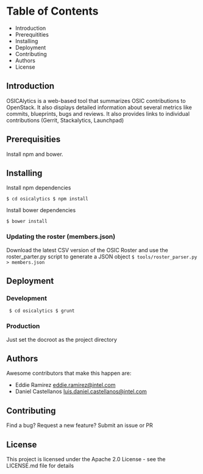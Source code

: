 # Table of Contents
* Introduction 
* Prerequitities
* Installing
* Deployment
* Contributing
* Authors
* License

## Introduction
OSICAlytics is a web-based tool that summarizes OSIC contributions to OpenStack. It also displays detailed information about several metrics like commits, blueprints, bugs and reviews. It also provides links to individual contributions (Gerrit, Stackalytics, Launchpad)

## Prerequisities
Install npm and bower.

## Installing
Install npm dependencies

`
$ cd osicalytics
$ npm install
`

Install bower dependencies

`$ bower install`


### Updating the roster (members.json)
Download the latest CSV version of the OSIC Roster and use the roster_parter.py script to generate a JSON object
`$ tools/roster_parser.py > members.json`

## Deployment
### Development

`
$ cd osicalytics
$ grunt`

### Production
Just set the docroot as the project directory

## Authors
Awesome contributors that make this happen are:
* Eddie Ramirez <eddie.ramirez@intel.com>
* Daniel Castellanos <luis.daniel.castellanos@intel.com>

## Contributing
Find a bug? Request a new feature? Submit an issue or PR

## License
This project is licensed under the Apache 2.0 License - see the LICENSE.md file for details
